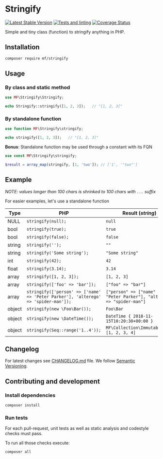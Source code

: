 Stringify
=========

[![Latest Stable Version](https://img.shields.io/packagist/v/mf/stringify.svg)](https://packagist.org/packages/mf/stringify)
[![Tests and linting](https://github.com/MortalFlesh/stringify/actions/workflows/tests.yaml/badge.svg)](https://github.com/MortalFlesh/stringify/actions/workflows/tests.yaml)
[![Coverage Status](https://coveralls.io/repos/github/MortalFlesh/stringify/badge.svg?branch=master)](https://coveralls.io/github/MortalFlesh/stringify?branch=master)

Simple and tiny class (function) to stringify anything in PHP.

## Installation

```bash
composer require mf/stringify
```

## Usage

### By class and static method

```php
use MF\Stringify\Stringify;

echo Stringify::stringify([1, 2, 3]);   // "[1, 2, 3]"
```

### By standalone function
```php
use function MF\Stringify\stringify;

echo stringify([1, 2, 3]);   // "[1, 2, 3]"
```

**Bonus**: Standalone function may be used through a constant with its FQN
```php
use const MF\Stringify\stringify;

$result = array_map(stringify, [1, 'two']); // ['1', '"two"']
```

## Example

_NOTE: values longer than 100 chars is shrinked to 100 chars with `...` suffix_

For easier examples, let's use a standalone function

| Type | PHP | Result (_string_) |
| ---  | --- | ---    |
| NULL | `stringify(null);` | `null` |
| bool | `stringify(true);` | `true` |
| bool | `stringify(false);` | `false` |
| string | `stringify('');` | `""` |
| string | `stringify('Some string');` | `"Some string"` |
| int | `stringify(42);` | `42` |
| float | `stringify(3.14);` | `3.14` |
| array | `stringify([1, 2, 3]);` | `[1, 2, 3]` |
| array | `stringify(['foo' => 'bar']);` | `["foo" => "bar"]` |
| array | `stringify(['person' => ['name' => 'Peter Parker'], 'alterego' => 'spider-man']);` | `["person" => ["name" => "Peter Parker"], "alterego" => "spider-man"]` |
| object | `stringify(new \Foo\Bar());` | `Foo\Bar` |
| object | `stringify(new \DateTime());` | `DateTime { 2018-11-15T10:20:30+00:00 }` |
| object | `stringify(Seq::range('1..4'));` | `MF\Collection\Immutable\Seq [1, 2, 3, 4]` |

## Changelog
For latest changes see [CHANGELOG.md](CHANGELOG.md) file. We follow [Semantic Versioning](https://semver.org/).

## Contributing and development

### Install dependencies

```bash
composer install
```

### Run tests

For each pull-request, unit tests as well as static analysis and codestyle checks must pass.

To run all those checks execute:

```bash
composer all
```
